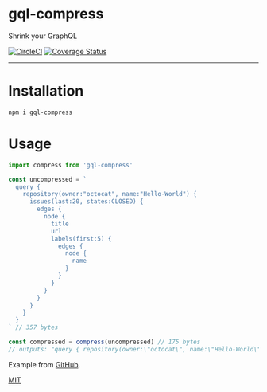 # gql-compress

Shrink your GraphQL

[![CircleCI](https://circleci.com/gh/jane/gql-compress.svg?style=svg)](https://circleci.com/gh/jane/gql-compress) [![Coverage Status](https://coveralls.io/repos/github/jane/gql-compress/badge.svg?branch=master)](https://coveralls.io/github/jane/gql-compress?branch=master)

----

# Installation

`npm i gql-compress`

# Usage

```javascript
import compress from 'gql-compress'

const uncompressed = `
  query {
    repository(owner:"octocat", name:"Hello-World") {
      issues(last:20, states:CLOSED) {
        edges {
          node {
            title
            url
            labels(first:5) {
              edges {
                node {
                  name
                }
              }
            }
          }
        }
      }
    }
  }
` // 357 bytes

const compressed = compress(uncompressed) // 175 bytes
// outputs: "query { repository(owner:\"octocat\", name:\"Hello-World\") { issues(last:20, states:CLOSED) { edges { node { title url labels(first:5) { edges { node { name } } } } } } } }"
```

Example from [GitHub](https://developer.github.com/v4/guides/forming-calls/).

[MIT](./LICENSE.md)

